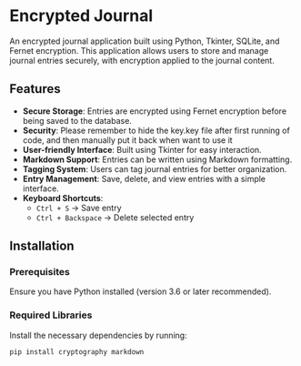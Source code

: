 # Encrypted Journal

An encrypted journal application built using Python, Tkinter, SQLite, and Fernet encryption. This application allows users to store and manage journal entries securely, with encryption applied to the journal content.

## Features

- **Secure Storage**: Entries are encrypted using Fernet encryption before being saved to the database.
- **Security**: Please remember to hide the key.key file after first running of code, and then manually put it back when want to use it
- **User-friendly Interface**: Built using Tkinter for easy interaction.
- **Markdown Support**: Entries can be written using Markdown formatting.
- **Tagging System**: Users can tag journal entries for better organization.
- **Entry Management**: Save, delete, and view entries with a simple interface.
- **Keyboard Shortcuts**:
  - `Ctrl + S` → Save entry
  - `Ctrl + Backspace` → Delete selected entry

## Installation

### Prerequisites

Ensure you have Python installed (version 3.6 or later recommended).

### Required Libraries

Install the necessary dependencies by running:

```sh
pip install cryptography markdown

